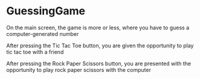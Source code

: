 # GuessingGame

On the main screen, the game is more or less, where you have to guess a computer-generated number

After pressing the Tic Tac Toe button, you are given the opportunity to play tic tac toe with a friend

After pressing the Rock Paper Scissors button, you are presented with the opportunity to play rock paper scissors with the computer
